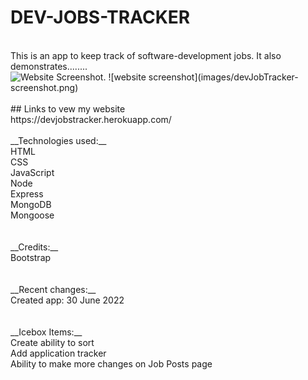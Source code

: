 # DEV-JOBS-TRACKER</br>
</br>
This is an app to keep track of software-development jobs. It also demonstrates........
</br>
<img src="/images/devJobTracker-screenshot.png" alt="Website Screenshot.">
![website screenshot](images/devJobTracker-screenshot.png)
</br>
</br>
## Links to vew my website</br>
https://devjobstracker.herokuapp.com/</br>
</br>
__Technologies used:__</br>
HTML</br>
CSS</br>
JavaScript</br>
Node</br>
Express</br>
MongoDB</br>
Mongoose</br>
</br>
</br>
__Credits:__</br>
Bootstrap</br>
</br>
</br>
__Recent changes:__</br>
Created app: 30 June 2022</br>
</br>
</br>
__Icebox Items:__</br>
Create ability to sort</br>
Add application tracker</br>
Ability to make more changes on Job Posts page</br>
